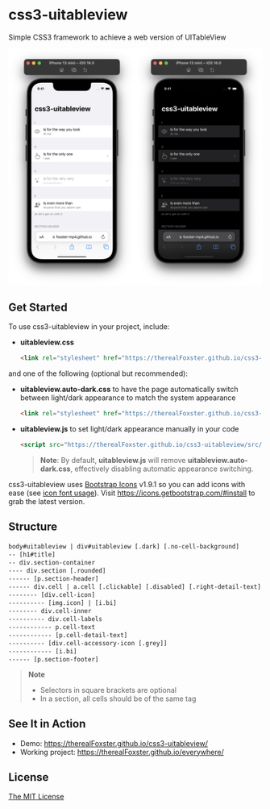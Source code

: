 # css3-uitableview
Simple CSS3 framework to achieve a web version of UITableView

<img src="screenshot.png" alt="phone-browser-screenshot"/>

## Get Started
To use css3-uitableview in your project, include:

* **uitableview.css**
  ```html
  <link rel="stylesheet" href="https://therealFoxster.github.io/css3-uitableview/src/uitableview.css">
  ```

and one of the following (optional but recommended):
* **uitableview.auto-dark.css** to have the page automatically switch between light/dark appearance to match the system appearance
  ```html
  <link rel="stylesheet" href="https://therealFoxster.github.io/css3-uitableview/src/uitableview.auto-dark.css">
  ```

* **uitableview.js** to set light/dark appearance manually in your code
  ```html
  <script src="https://therealFoxster.github.io/css3-uitableview/src/uitableview.js"></script>
  ```
  > **Note**: By default, **uitableview.js** will remove **uitableview.auto-dark.css**, effectively disabling automatic appearance switching.

css3-uitableview uses [Bootstrap Icons](https://icons.getbootstrap.com) v1.9.1 so you can add icons with ease (see [icon font usage](https://icons.getbootstrap.com/#external-image)). Visit https://icons.getbootstrap.com/#install to grab the latest version.

## Structure
```
body#uitableview | div#uitableview [.dark] [.no-cell-background]
-- [h1#title]
-- div.section-container
---- div.section [.rounded]
------ [p.section-header]
------ div.cell | a.cell [.clickable] [.disabled] [.right-detail-text]
-------- [div.cell-icon]
---------- [img.icon] | [i.bi]
-------- div.cell-inner
---------- div.cell-labels
------------ p.cell-text
------------ [p.cell-detail-text]
---------- [div.cell-accessory-icon [.grey]]
------------ [i.bi]
------ [p.section-footer]
```
> **Note**
> * Selectors in square brackets are optional
> * In a section, all cells should be of the same tag

## See It in Action
* Demo: https://therealFoxster.github.io/css3-uitableview/
* Working project: https://therealFoxster.github.io/everywhere/

## License
[The MIT License](LICENSE.md)
